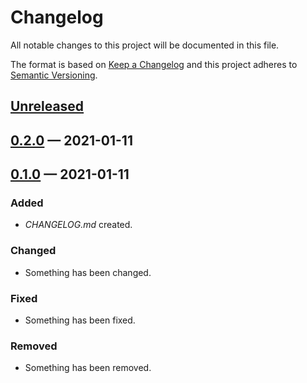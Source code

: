 # Changelog

All notable changes to this project will be documented in this file.

The format is based on [Keep a Changelog](http://keepachangelog.com)
and this project adheres to [Semantic Versioning](http://semver.org/spec/v2.0.0.html).


## [Unreleased]

## [0.2.0] — 2021-01-11

## [0.1.0] — 2021-01-11
### Added
- _CHANGELOG.md_ created.
### Changed
- Something has been changed.
### Fixed
- Something has been fixed.
### Removed
- Something has been removed.


[0.1.0]: https://github.com/tendant/meilisearch-clj/compare/0.0.0...0.1.0
[0.2.0]: https://github.com/tendant/meilisearch-clj/compare/0.1.0...0.2.0
[Unreleased]: https://github.com/tendant/meilisearch-clj/compare/0.2.0...HEAD

